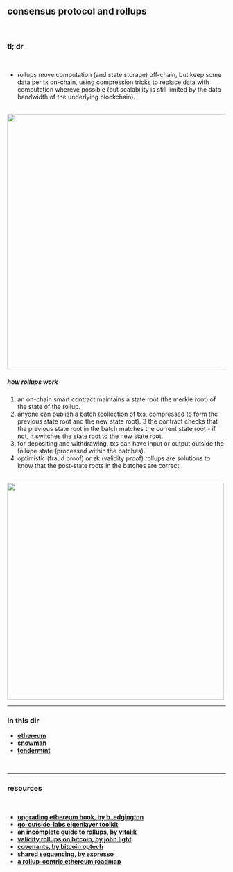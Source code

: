 ## consensus protocol and rollups

<br>

### tl; dr

<br>

* rollups move computation (and state storage) off-chain, but keep some data per tx on-chain, using compression tricks to replace data with computation whereve possible (but scalability is still limited by the data bandwidth of the underlying blockchain).

<br>

<img width="589" src="https://user-images.githubusercontent.com/1130416/234379326-901ed83c-4bc5-4c97-bad8-3b9d96dfb1b7.png">



<br>

##### how rollups work

1. an on-chain smart contract maintains a state root (the merkle root) of the state of the rollup.
2. anyone can publish a batch (collection of txs, compressed to form the previous state root and the new state root).
3 the contract checks that the previous state root in the batch matches the current state root - if not, it switches the state root to the new state root.
4. for depositing and withdrawing, txs can have input or output outside the follupe state (processed within the batches).
5. optimistic (fraud proof) or zk (validity proof) rollups are solutions to know that the post-state roots in the batches are correct.


<br>
<img width="500" src="https://user-images.githubusercontent.com/1130416/234379163-f55493b4-7ad5-4d0d-9021-0f722cbe34a6.png">




<br>

---

### in this dir

<nr>

* **[ethereum](ethereum)**
* **[snowman](snowman)**
* **[tendermint](tendermint)**


<br>


---

### resources

<br>

* **[upgrading ethereum book, by b. edgington](https://eth2book.info/bellatrix/)**
* **[go-outside-labs eigenlayer toolkit](https://github.com/go-outside-labs/eigenlayer-toolkit)**
* **[an incomplete guide to rollups, by vitalik](https://vitalik.ca/general/2021/01/05/rollup.html)**
* **[validity rollups on bitcoin, by john light](https://bitcoinrollups.org/)**
* **[covenants, by bitcoin optech](https://bitcoinops.org/en/topics/covenants/)**
* **[shared sequencing, by expresso](https://hackmd.io/@EspressoSystems/SharedSequencing)**
* **[a rollup-centric ethereum roadmap](https://ethereum-magicians.org/t/a-rollup-centric-ethereum-roadmap/4698)**
